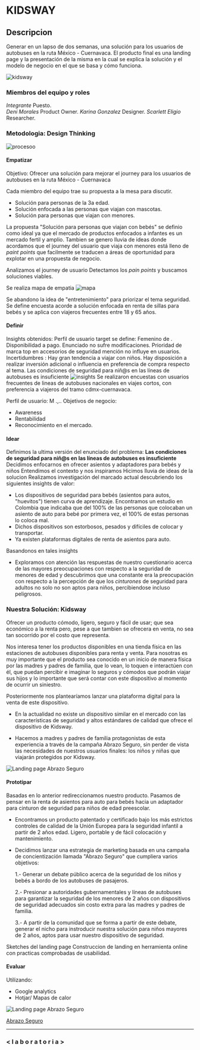 # KIDSWAY

## Descripcion

Generar en un lapso de dos semanas, una solución para los usuarios de autobuses en la ruta México - Cuernavaca.
El producto final es una landing page y la presentación de la misma en la cual se explica la solución y el modelo de negocio en el que se basa y cómo funciona.

![kidsway](https://user-images.githubusercontent.com/32875483/38586916-4634840e-3ce5-11e8-8120-97162cc2a74a.png)

### Miembros del equipo y roles
*Integrante* Puesto.       
*Deni Morales* Product Owner. 
*Karina Gonzalez*  Designer. 
*Scarlett Eligio*  Researcher.    

### Metodologia: Design Thinking

![procesoo](https://user-images.githubusercontent.com/32875483/38648810-cb27b004-3db8-11e8-9a97-4366067b2b43.png)


#### Empatizar 

Objetivo: Ofrecer una solución para mejorar el journey para los usuarios de autobuses en la ruta México - Cuernavaca

Cada miembro del equipo trae su propuesta a la mesa para discutir.

* Solución para personas de la 3a edad.
* Solución enfocada a las personas que viajan con mascotas.
* Solución para personas que viajan con menores.

La propuesta "Solución para personas que viajan con bebés" se definio como ideal ya que el mercado de productos enfocados a infantes es un mercado fertil y amplio.
Tambien se genero lluvia de ideas donde acordamos que el journey del usuario que viaja con menores está lleno de *paint points* que facilmente se traducen a áreas de oportunidad para explotar en una propuesta de negocio.

Analizamos el journey de usuario 
Detectamos los *pain points* y buscamos soluciones viables. 

Se realiza mapa de empatia
![mapa](https://user-images.githubusercontent.com/32875483/38648924-6e1b4636-3db9-11e8-9b34-297c1cbc9223.png)

Se abandono la idea de "entretenimiento" para priorizar el tema seguridad.
Se define encuesta acorde a solución enfocada en renta de sillas para bebés y se aplica con viajeros frecuentes entre 18 y 65 años.




#### Definir 

Insights obtenidos: 
Perfil de usuario target se define: Femenino de .
Disponibilidad a pago.
Enunciado no sufre modificaciones.
Prioridad de marca top en accesorios de seguridad mención no influye en usuarios.
Incertidumbres : Hay gran tendencia a viajar con niños. Hay disposición a realizar inversión adicional o influencia en preferencia de compra respecto al tema.
Las condiciones de seguridad para niñ@s en las líneas de autobuses es insuficiente
![insights](https://user-images.githubusercontent.com/32875483/38648979-c108652c-3db9-11e8-8863-448a1ef7cfd0.png)
Se realizaron encuestas con usuarios frecuentes de lineas de autobuses nacionales en viajes cortos, con preferencia a viajeros del tramo cdmx-cuernavaca.


Perfil de usuario:
M
.,..
Objetivos de negocio: 
* Awareness
* Rentabilidad
* Reconocimiento en el mercado.



#### Idear 
Definimos la ultima versión del enunciado del problema: **Las condiciones de seguridad para niñ@s en las líneas de autobuses es insuficiente**  
Decidimos enfocarnos en ofrecer asientos y adaptadores para bebés y niños
Entendimos el contexto y nos inspiramos
Hicimos lluvia de ideas de la solucion
Realizamos investigación del marcado actual descubriendo los siguientes insights de valor:
* Los dispositivos de seguridad para bebés (asientos para autos, "huevitos") tienen curva de aprendizaje. Encontramos un estudio en Colombia que indicaba que del 100% de las personas que colocaban un asiento de auto para bebé por primera vez, el 100% de estas personas lo coloca mal.
* Dichos dispositivos son estorbosos, pesados y difíciles de colocar y transportar.
* Ya existen plataformas digitales de renta de asientos para auto.

Basandonos en tales insights

* Exploramos con atención las respuestas de nuestro cuestionario acerca de las mayores preocupaciones con respecto a la seguridad de menores de edad y descubrimos que una constante era la preocupación con respecto a la percepción de que los *cinturones* de seguridad para adultos no solo no son aptos para niños, percibiendose incluso peligrosos.

    
### Nuestra Solución: Kidsway

Ofrecer un producto cómodo, ligero, seguro y fácil de usar; que sea económico a la renta pero, pese a que tambien se ofrecera en venta, no sea tan socorrido por el costo que representa.

Nos interesa tener los productos disponibles en una tienda física en las estaciones de autobuses disponibles para renta y venta. Para nosotras es muy importante que el producto sea conocido en un inicio de manera física por las madres y padres de familia, que lo vean, lo toquen e interactúen con él, que puedan percibir e imaginar lo seguros y cómodos que podrán viajar sus hijos y lo importante que será contar con este dispositivo al momento de ocurrir un siniestro. 

Posteriormente nos plantearíamos lanzar una plataforma digital para la venta de este dispositivo.


* En la actualidad no existe un dispositivo similar en el mercado con las características de seguridad y altos estándares de calidad que ofrece el dispositivo de Kidsway.

* Hacemos a madres y padres de familia protagonistas de esta experiencia a través de la campaña Abrazo Seguro, sin perder de vista las necesidades de nuestros usuarios finales: los niños y niñas que viajarán protegidos por Kidsway.

![Landing page Abrazo Seguro](./assets/images/screencapture-abrazoseguro-pagedemo-co-2018-03-09-21_41_46)







#### Prototipar 
Basadas en lo anterior redireccionamos nuestro producto. Pasamos de pensar en la renta de asientos para auto para bebés hacia un adaptador para cinturon de seguridad para niños de edad preescolar. 

* Encontramos un producto patentado y certificado bajo los más estrictos controles de calidad de la Unión Europea para la seguridad infantil a partir de 2 años edad. Ligero, portable y de fácil colocación y mantenimiento. 

* Decidimos lanzar una estrategia de marketing basada en una campaña de concientización llamada "Abrazo Seguro" que cumpliera varios objetivos:

    1.- Generar un debate público acerca de la seguridad de los niños y bebés a bordo de los autobuses de pasajeros.
    
    2.- Presionar a autoridades gubernamentales y líneas de autobuses para garantizar la seguridad de los menores de 2 años con dispositivos de seguridad adecuados sin costo extra para las madres y padres de familia.
    
    3.- A partir de la comunidad que se forma a partir de este debate, generar el nicho para instroducir nuestra solución para niños mayores de 2 años, aptos para usar nuestro dispositivo de seguridad.

Sketches del landing page
Construccion de landing en herramienta online con practicas comprobadas de usabilidad.

#### Evaluar 
Utilizando:
* Google analytics
* Hotjar/ Mapas de calor

![Landing page Abrazo Seguro](./assets/images/screencapture-abrazoseguro-pagedemo-co-2018-03-09-21_41_46)

[Abrazo Seguro](http://abrazoseguro.pagedemo.co/)


********************************************************************************


### < l a b o r a t o r i a >










